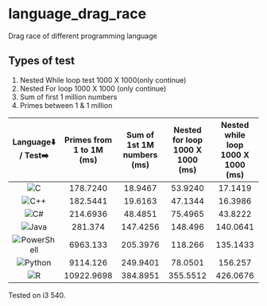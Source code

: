 # language_drag_race
Drag  race of different programming language

## Types of test
1. Nested While loop test 1000 X 1000(only continue)
2. Nested For loop 1000 X 1000 (only continue)
3. Sum of first 1 million numbers
4. Primes between 1 & 1 million <br>

|Language⬇️ / Test➡️| Primes from 1 to 1M (ms)| Sum of 1st 1M numbers (ms) |Nested for loop 1000 X 1000 (ms)| Nested while loop 1000 X 1000 (ms)|
|:---: |:---: |:---:|:---:|:---:|
|![C](https://img.shields.io/badge/c-%2300599C.svg?style=for-the-badge&logo=c&logoColor=white)|178.7240|18.9467|53.9240|17.1419|
|![C++](https://img.shields.io/badge/c++-%2300599C.svg?style=for-the-badge&logo=c%2B%2B&logoColor=white)|182.5441|19.6163|47.1344|16.3986|
|![C#](https://img.shields.io/badge/c%23-%23239120.svg?style=for-the-badge&logo=c-sharp&logoColor=white)|214.6936|48.4851|75.4965|43.8222|
|![Java](https://img.shields.io/badge/java-%23ED8B00.svg?style=for-the-badge&logo=java&logoColor=white)|281.374|147.4256|148.496|140.0641|
|![PowerShell](https://img.shields.io/badge/PowerShell-%235391FE.svg?style=for-the-badge&logo=powershell&logoColor=white)|6963.133|205.3976|118.266|135.1433|
|![Python](https://img.shields.io/badge/python-3670A0?style=for-the-badge&logo=python&logoColor=ffdd54)|9114.126|249.9401|78.0501|156.257|
|![R](https://img.shields.io/badge/r-%23276DC3.svg?style=for-the-badge&logo=r&logoColor=white)|10922.9698|384.8951|355.5512|426.0676|

 Tested on i3 540.
